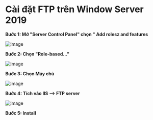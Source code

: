 # Cài đặt FTP trên Window Server 2019

**Bước 1: Mở "Server Control Panel" chọn " Add rolesz and features**

![image](https://user-images.githubusercontent.com/111721629/193974869-1268e0c1-2728-4ca1-b110-6d14ab756690.png)

**Bước 2: Chọn "Role-based..."**

![image](https://user-images.githubusercontent.com/111721629/193975040-6f16c462-8bc2-47df-ae82-3ed1cd7c45e0.png)

**Bước 3: Chọn Máy chủ**

![image](https://user-images.githubusercontent.com/111721629/193975634-336df7e2-e3c8-48b0-a0c3-3661da91f051.png)

**Bước 4: Tích  vào IIS --> FTP server**

![image](https://user-images.githubusercontent.com/111721629/193976130-d5196e4b-c831-4ae2-b76b-c33c815256b0.png)

**Bước 5: Install**





